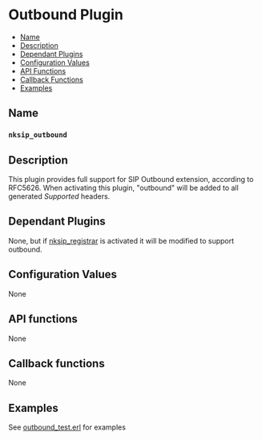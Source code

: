# Outbound Plugin

* [Name](#name)
* [Description](#description)
* [Dependant Plugins](#dependant-plugins)
* [Configuration Values](#configuration-values)
* [API Functions](#api-functions)
* [Callback Functions](#callback-functions)
* [Examples](#examples)


## Name
### `nksip_outbound`


## Description

This plugin provides full support for SIP Outbound extension, according to RFC5626.
When activating this plugin, "outbound" will be added to all generated _Supported_ headers. 


## Dependant Plugins

None, but if [nksip_registrar](registrar.md) is activated it will be modified to support outbound.


## Configuration Values

None


## API functions

None


## Callback functions

None


## Examples

See [outbound_test.erl](../../test/outbound_test.erl) for examples
